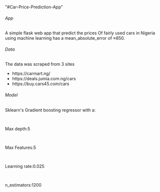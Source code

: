 "#Car-Price-Prediction-App"
<h6>App</h6>
<p>A simple flask web app that predict the prices
Of fairly used cars in Nigeria using machine learning
has a mean_absolute_error of ≈850.</p>

<h6>Data</h6>
The data was scraped from 3 sites 
   <ul>
     <li> https://carmart.ng/ </li>
     <li>https://deals.jumia.com.ng/cars   </li>
     <li>https://buy.cars45.com/cars</li>
   </ul>

<h6>Model</h6>
 <p>Sklearn's Gradient boosting regressor with a:</p><br>
 <p>Max depth:5</p><br>
 <p>Max Features:5</p><br>
 <p>Learning rate:0.025<p><br>
 <p>n_estimators:1200</p>

